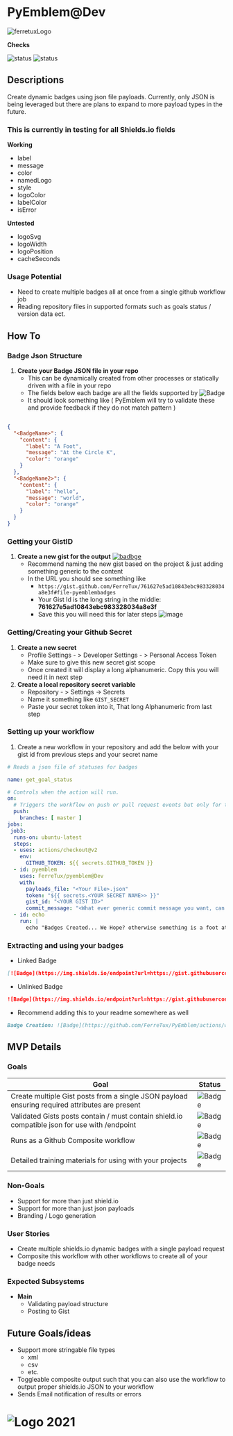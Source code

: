 # PyEmblem@Dev
![ferretuxLogo](https://img.shields.io/endpoint?url=https://gist.githubusercontent.com/FerreTux/761627e5ad10843ebc983328034a8e3f/raw/ferretuxLogo)

**Checks**

![status](https://github.com/FerreTux/PyEmblem/actions/workflows/create_badges.yml/badge.svg)
![status](https://github.com/FerreTux/PyEmblem/actions/workflows/linting.yml/badge.svg)


## Descriptions
Create dynamic badges using json file payloads.
Currently, only JSON is being leveraged but there are plans to expand to more payload types in the future.

### This is currently in testing for all Shields.io fields
**Working**
- label
- message
- color
- namedLogo
- style
- logoColor
- labelColor
- isError

**Untested**

- logoSvg
- logoWidth
- logoPosition
- cacheSeconds

### Usage Potential
- Need to create multiple badges all at once from a single github workflow job
- Reading repository files in supported formats such as goals status / version data ect.

## How To
### Badge Json Structure
1. **Create your Badge JSON file in your repo**
    - This can be dynamically created from other processes or statically driven with a file in your repo
    - The fields below each badge are all the fields supported by ![Badge](https://img.shields.io/endpoint?url=https://gist.githubusercontent.com/FerreTux/761627e5ad10843ebc983328034a8e3f/raw/ShieldsBadge)
    - It should look something like ( PyEmblem will try to validate these and provide feedback if they do not match pattern )
```json
  
{
  "<BadgeName>": {
    "content": {
      "label": "A Foot",
      "message": "At the Circle K",
      "color": "orange"
    }
  },
  "<BadgeName2>": {
    "content": {
      "label": "hello",
      "message": "world",
      "color": "orange"
    }
  }
}
```

### Getting your GistID
1. **Create a new gist for the output** [![badbge](https://img.shields.io/endpoint?url=https://gist.githubusercontent.com/FerreTux/761627e5ad10843ebc983328034a8e3f/raw/GistBadge)](https://gist.github.com/)
    - Recommend naming the new gist based on the project & just adding something generic to the content
    - In the URL you should see something like
        - ```https://gist.github.com/FerreTux/761627e5ad10843ebc983328034a8e3f#file-pyemblembadges```
        - Your Gist Id is the long string in the middle: **761627e5ad10843ebc983328034a8e3f**
        - Save this you will need this for later steps ![image](https://i.imgur.com/0mFh5Kf.png)

### Getting/Creating your Github Secret
1. **Create a new secret**
    - Profile Settings - > Developer Settings - > Personal Access Token
    - Make sure to give this new secret gist scope
    - Once created it will display a long alphanumeric.  Copy this you will need it in next step
2. **Create a local repository secret variable**
    - Repository - > Settings -> Secrets
    - Name it something like ``` GIST_SECRET ```
    - Paste your secret token into it,  That long Alphanumeric from last step

### Setting up your workflow
1. Create a new workflow in your repository and add the below with your gist id from previous steps and your secret name
```yaml
# Reads a json file of statuses for badges

name: get_goal_status

# Controls when the action will run. 
on:
  # Triggers the workflow on push or pull request events but only for the master branch
  push:
    branches: [ master ]
jobs:
 job3:
  runs-on: ubuntu-latest
  steps:
  - uses: actions/checkout@v2
    env:
      GITHUB_TOKEN: ${{ secrets.GITHUB_TOKEN }}
  - id: pyemblem
    uses: FerreTux/pyemblem@Dev
    with:
      payloads_file: "<Your File>.json"
      token: "${{ secrets.<YOUR SECRET NAME>> }}"
      gist_id: "<YOUR GIST ID>"
      commit_message: "<What ever generic commit message you want, can be nonsense>"
  - id: echo
    run: |
      echo "Badges Created... We Hope? otherwise something is a foot at the Circle K"
```


### Extracting and using your badges
- Linked Badge
```md
[![Badge](https://img.shields.io/endpoint?url=https://gist.githubusercontent.com/<UserName>/<GistID>/raw/<BadgeName>)](httpe://place.tolink.to)
```
- Unlinked Badge
```md
![Badge](https://img.shields.io/endpoint?url=https://gist.githubusercontent.com/<UserName>/<GistID>/raw/<BadgeName>)
```

- Recommend adding this to your readme somewhere as well
```md
Badge Creation: ![Badge](https://github.com/FerreTux/PyEmblem/actions/workflows/your_workflow.yaml/badge.svg)
```


## MVP Details

### Goals

| Goal | Status |
| - | - |
| Create multiple Gist posts from a single JSON payload ensuring required attributes are present | ![Badge](https://img.shields.io/endpoint?url=https://gist.githubusercontent.com/FerreTux/761627e5ad10843ebc983328034a8e3f/raw/GoalBadge1) |
| Validated Gists posts contain / must contain shield.io compatible json for use with /endpoint | ![Badge](https://img.shields.io/endpoint?url=https://gist.githubusercontent.com/FerreTux/761627e5ad10843ebc983328034a8e3f/raw/GoalBadge2) |
| Runs as a Github Composite workflow | ![Badge](https://img.shields.io/endpoint?url=https://gist.githubusercontent.com/FerreTux/761627e5ad10843ebc983328034a8e3f/raw/GoalBadge3) |
| Detailed training materials for using with your projects | ![Badge](https://img.shields.io/endpoint?url=https://gist.githubusercontent.com/FerreTux/761627e5ad10843ebc983328034a8e3f/raw/GoalBadge4) |

### Non-Goals
- Support for more than just shield.io
- Support for more than just json payloads
- Branding / Logo generation

### User Stories
- Create multiple shields.io dynamic badges with a single payload request
- Composite this workflow with other workflows to create all of your badge needs

### Expected Subsystems
- **Main**
  - Validating payload structure
  - Posting to Gist

## Future Goals/ideas
- Support more stringable file types
  - xml
  - csv
  - etc.
- Toggleable composite output such that you can also use the workflow to output proper shields.io JSON to your workflow
- Sends Email notification of results or errors

# ![Logo](https://gist.githubusercontent.com/FerreTux/274811b33b707c6f2161950de55928c6/raw/7076a6ce806ea42fd5702fe98a001a5d5a5b5728/ferretux_logo.svg) 2021